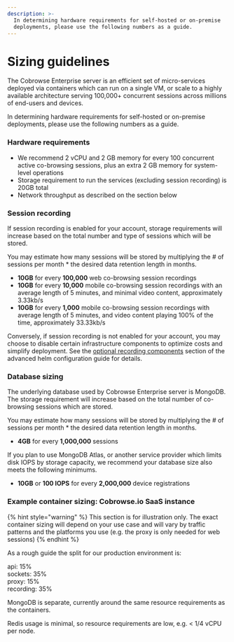 ```yaml
---
description: >-
  In determining hardware requirements for self-hosted or on-premise
  deployments, please use the following numbers as a guide.
---
```


# Sizing guidelines

The Cobrowse Enterprise server is an efficient set of micro-services deployed via containers which can run on a single VM, or scale to a highly available architecture serving 100,000+ concurrent sessions across millions of end-users and devices.

In determining hardware requirements for self-hosted or on-premise deployments, please use the following numbers as a guide.&#x20;

### Hardware requirements

* We recommend 2 vCPU and 2 GB memory for every 100 concurrent active co-browsing sessions, plus an extra 2 GB memory for system-level operations
* Storage requirement to run the services (excluding session recording) is 20GB total
* Network throughput as described on the section below

### Session recording

If session recording is enabled for your account, storage requirements will increase based on the total number and type of sessions which will be stored.&#x20;

You may estimate how many sessions will be stored by multiplying the # of sessions per month \* the desired data retention length in months.

* **10GB** for every **100,000** web co-browsing session recordings
* **10GB** for every **10,000** mobile co-browsing session recordings with an average length of 5 minutes, and minimal video content, approximately 3.33kb/s
* **10GB** for every **1,000** mobile co-browsing session recordings with average length of 5 minutes, and video content playing 100% of the time, approximately 33.33kb/s

Conversely, if session recording is not enabled for your account, you may choose to disable certain infrastructure components to optimize costs and simplify deployment. See the [optional recording components](helm/advanced-configuration.md#optional-recording-components) section of the advanced helm configuration guide for details.

### Database sizing

The underlying database used by Cobrowse Enterprise server is MongoDB. The storage requirement will increase based on the total number of co-browsing sessions which are stored.&#x20;

You may estimate how many sessions will be stored by multiplying the # of sessions per month \* the desired data retention length in months.

* **4GB** for every **1,000,000** sessions

If you plan to use MongoDB Atlas, or another service provider which limits disk IOPS by storage capacity, we recommend your database size also meets the following minimums.

* **10GB** or **100 IOPS** for every **2,000,000** device registrations

### Example container sizing: Cobrowse.io SaaS instance

{% hint style="warning" %}
This section is for illustration only. The exact container sizing will depend on your use case and will vary by traffic patterns and the platforms you use (e.g. the proxy is only needed for web sessions)
{% endhint %}

As a rough guide the split for our production environment is:

api: 15%\
sockets: 35%\
proxy: 15%\
recording: 35%

MongoDB is separate, currently around the same resource requirements as the containers.

Redis usage is minimal, so resource requirements are low, e.g. < 1/4 vCPU per node.
